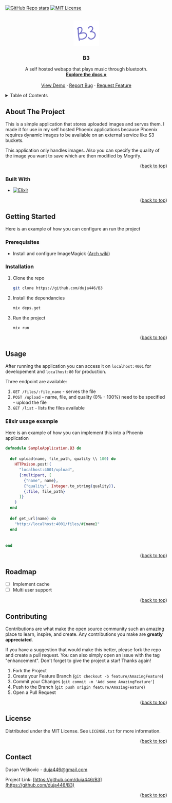 <a name="readme-top"></a>

[![GitHub Repo stars][stars-shield]][stars-url]
[![MIT License][license-shield]][license-url]


<!-- PROJECT LOGO -->
<br />
<div align="center">
  <a href="https://github.com/duja446/B3">
    <img src="images/logo.png" alt="Logo" width="80" height="80">
  </a>

<h3 align="center">B3</h3>

  <p align="center">
    A self hosted webapp that plays music through bluetooth.
    <br />
    <a href="https://github.com/duja446/B3"><strong>Explore the docs »</strong></a>
    <br />
    <br />
    <a href="https://github.com/duja446/B3">View Demo</a>
    ·
    <a href="https://github.com/duja446/B3/issues">Report Bug</a>
    ·
    <a href="https://github.com/duja446/B3/issues">Request Feature</a>
  </p>
</div>



<!-- TABLE OF CONTENTS -->
<details>
  <summary>Table of Contents</summary>
  <ol>
    <li>
      <a href="#about-the-project">About The Project</a>
      <ul>
        <li><a href="#built-with">Built With</a></li>
      </ul>
    </li>
    <li>
      <a href="#getting-started">Getting Started</a>
      <ul>
        <li><a href="#prerequisites">Prerequisites</a></li>
        <li><a href="#installation">Installation</a></li>
      </ul>
    </li>
    <li><a href="#usage">Usage</a></li>
    <li><a href="#roadmap">Roadmap</a></li>
    <li><a href="#contributing">Contributing</a></li>
    <li><a href="#license">License</a></li>
    <li><a href="#contact">Contact</a></li>
    <li><a href="#acknowledgments">Acknowledgments</a></li>
  </ol>
</details>



<!-- ABOUT THE PROJECT -->
## About The Project

This is a simple application that stores uploaded images and serves them. I made it for use in my self hosted Phoenix applications because Phoenix requires dynamic images to be available on an external service like S3 buckets. 

This application only handles images. Also you can specify the quality of the image you want to save which are then modified by Mogrify.
<p align="right">(<a href="#readme-top">back to top</a>)</p>



### Built With

* [![Elixir][Elixir]][Elixir-url]

<p align="right">(<a href="#readme-top">back to top</a>)</p>



<!-- GETTING STARTED -->
## Getting Started

Here is an example of how you can configure an run the project

### Prerequisites

* Install and configure ImageMagick ([Arch wiki](https://wiki.archlinux.org/title/ImageMagick))

### Installation

1. Clone the repo
    ```sh
    git clone https://github.com/duja446/B3
    ```
2. Install the dependancies 
    ```sh
    mix deps.get
    ```
4. Run the project
    ```sh
    mix run
    ```

<p align="right">(<a href="#readme-top">back to top</a>)</p>


<!-- USAGE EXAMPLES -->
## Usage

After running the application you can access it on `localhost:4001` for developement and `localhost:80` for production.

Three endpoint are available:

1. `GET /files/:file_name` - serves the file
2. `POST /upload` - name, file, and quality (0% - 100%) need to be specified - upload the file
3. `GET /list` - lists the files available

### Elixir usage example

Here is an example of how you can implement this into a Phoenix application

```elixir
defmodule SampleApplication.B3 do

  def upload(name, file_path, quality \\ 100) do
    HTTPoison.post!(
      "localhost:4001/upload", 
      {:multipart, [
        {"name", name},
        {"quality", Integer.to_string(quality)},
        {:file, file_path}
      ]}
    )
  end

  def get_url(name) do
    "http://localhost:4001/files/#{name}"
  end

  
end
```
<p align="right">(<a href="#readme-top">back to top</a>)</p>



<!-- ROADMAP -->
## Roadmap

- [ ] Implement cache
- [ ] Multi user support

<p align="right">(<a href="#readme-top">back to top</a>)</p>


<!-- CONTRIBUTING -->
## Contributing

Contributions are what make the open source community such an amazing place to learn, inspire, and create. Any contributions you make are **greatly appreciated**.

If you have a suggestion that would make this better, please fork the repo and create a pull request. You can also simply open an issue with the tag "enhancement".
Don't forget to give the project a star! Thanks again!

1. Fork the Project
2. Create your Feature Branch (`git checkout -b feature/AmazingFeature`)
3. Commit your Changes (`git commit -m 'Add some AmazingFeature'`)
4. Push to the Branch (`git push origin feature/AmazingFeature`)
5. Open a Pull Request

<p align="right">(<a href="#readme-top">back to top</a>)</p>



<!-- LICENSE -->
## License

Distributed under the MIT License. See `LICENSE.txt` for more information.

<p align="right">(<a href="#readme-top">back to top</a>)</p>



<!-- CONTACT -->
## Contact

Dusan Veljkovic - duja446@gmail.com

Project Link: [https://github.com/duja446/B3](https://github.com/duja446/B3)

<p align="right">(<a href="#readme-top">back to top</a>)</p>


<!-- MARKDOWN LINKS & IMAGES -->
<!-- https://www.markdownguide.org/basic-syntax/#reference-style-links -->
[stars-shield]: https://img.shields.io/github/stars/duja446/B3.svg?style=for-the-badge
[stars-url]: https://github.com/duja446/duja446/stargazers
[license-shield]: https://img.shields.io/github/license/duja446/B3.svg?style=for-the-badge
[license-url]: https://github.com/duja446/B3/blob/master/LICENSE.txt

[Elixir]: https://img.shields.io/badge/elixir-%234B275F.svg?style=for-the-badge&logo=elixir&logoColor=white
[Elixir-url]: https://elixir-lang.org/
